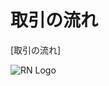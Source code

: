 ﻿# 取引の流れ

[取引の流れ]

![RN Logo](https://ss0.bdstatic.com/70cFuHSh_Q1YnxGkpoWK1HF6hhy/it/u=2905893513,2695425341&fm=26&gp=0.jpg)
